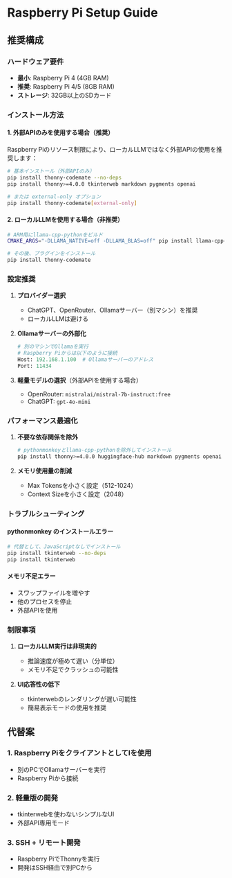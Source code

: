 # Raspberry Pi Setup Guide

## 推奨構成

### ハードウェア要件
- **最小**: Raspberry Pi 4 (4GB RAM)
- **推奨**: Raspberry Pi 4/5 (8GB RAM)
- **ストレージ**: 32GB以上のSDカード

### インストール方法

#### 1. 外部APIのみを使用する場合（推奨）

Raspberry Piのリソース制限により、ローカルLLMではなく外部APIの使用を推奨します：

```bash
# 基本インストール（外部APIのみ）
pip install thonny-codemate --no-deps
pip install thonny>=4.0.0 tkinterweb markdown pygments openai

# または external-only オプション
pip install thonny-codemate[external-only]
```

#### 2. ローカルLLMを使用する場合（非推奨）

```bash
# ARM用にllama-cpp-pythonをビルド
CMAKE_ARGS="-DLLAMA_NATIVE=off -DLLAMA_BLAS=off" pip install llama-cpp-python

# その後、プラグインをインストール
pip install thonny-codemate
```

### 設定推奨

1. **プロバイダー選択**
   - ChatGPT、OpenRouter、Ollamaサーバー（別マシン）を推奨
   - ローカルLLMは避ける

2. **Ollamaサーバーの外部化**
   ```python
   # 別のマシンでOllamaを実行
   # Raspberry Piからは以下のように接続
   Host: 192.168.1.100  # Ollamaサーバーのアドレス
   Port: 11434
   ```

3. **軽量モデルの選択**（外部APIを使用する場合）
   - OpenRouter: `mistralai/mistral-7b-instruct:free`
   - ChatGPT: `gpt-4o-mini`

### パフォーマンス最適化

1. **不要な依存関係を除外**
   ```bash
   # pythonmonkeyとllama-cpp-pythonを除外してインストール
   pip install thonny>=4.0.0 huggingface-hub markdown pygments openai
   ```

2. **メモリ使用量の削減**
   - Max Tokensを小さく設定（512-1024）
   - Context Sizeを小さく設定（2048）

### トラブルシューティング

#### pythonmonkey のインストールエラー
```bash
# 代替として、JavaScriptなしでインストール
pip install tkinterweb --no-deps
pip install tkinterweb
```

#### メモリ不足エラー
- スワップファイルを増やす
- 他のプロセスを停止
- 外部APIを使用

### 制限事項

1. **ローカルLLM実行は非現実的**
   - 推論速度が極めて遅い（分単位）
   - メモリ不足でクラッシュの可能性

2. **UI応答性の低下**
   - tkinterwebのレンダリングが遅い可能性
   - 簡易表示モードの使用を推奨

## 代替案

### 1. Raspberry PiをクライアントとしてIを使用
- 別のPCでOllamaサーバーを実行
- Raspberry Piから接続

### 2. 軽量版の開発
- tkinterwebを使わないシンプルなUI
- 外部API専用モード

### 3. SSH + リモート開発
- Raspberry PiでThonnyを実行
- 開発はSSH経由で別PCから